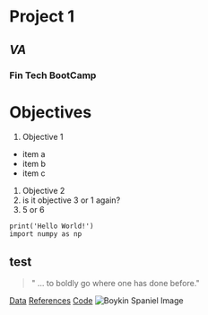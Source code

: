 # Project 1

## *VA*

### **Fin Tech BootCamp**

# Objectives 

1. Objective 1
 * item a
 * item b
 * item c
1. Objective 2
1. is it objective 3 or 1 again?
1. 5 or 6

```
print('Hello World!')
import numpy as np
```

test
---
> " ... to boldly go where one has done before."

[Data](data/)
[References](references/)
[Code](code/)
![Boykin Spaniel Image](https://a-z-animals.com/media/boykin-spaniel-1.jpg)
